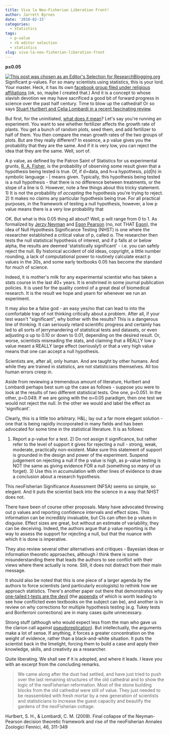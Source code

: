 ```yaml
---
title: Viva la Neo-Fisherian Liberation Front!
author: Jarrett Byrnes
date: '2010-02-15'
categories:
  - statistics
tags:
  - p-value
  - rb editor selection
  - statistics
slug: viva-la-neo-fisherian-liberation-front
---
```


**p≤0.05**

[![This post was chosen as an Editor's Selection for ResearchBlogging.org](http://www.researchblogging.org/public/citation_icons/rb_editors-selection.png)](http://researchblogging.org/news/?p=992) Significant p-values.  For so many scientists using statistics, this is your lord.  Your master.  Heck, it has its own [facebook group filed under religious affiliations](http://www.facebook.com/pages/p005/82030742969) (ok, so, maybe I created that.)  And it is a concept to whose slavish devotion we may have sacrificed a good bit of forward progress in science over the past half century.  Time to blow up the cathedral!  Or so says [Stuart Hurlbert and Celia Lombardi in a recent fascinating review](http://www.sekj.org/PDF/anz46-free/anz46-311.pdf).

But first, for the uninitiated, [what does it mean](http://en.wikipedia.org/wiki/P_value)?  Let's say you're running an experiment.  You want to see whether fertilizer affects the growth rate of plants.  You get a bunch of random plots, seed them, and add fertilizer to half of them.  You then compare the mean growth rates of the two groups of plots.  But are they really different?  In essence, a p value gives you the probability that they are the same.  And if it is very low, you can reject the idea that they are the same.  Well, sort of.

A p value, as defined by the Patron Saint of Statistics for us experimental grunts, [R. A. Fisher](http://en.wikipedia.org/wiki/R._A._Fisher), is the probability of observing some result given that a hypothesis being tested is true.  Of, if d=data, and h=a hypothesis, p(d|h) in symbolic language - | means given.  Typically, this hypothesis being tested is a null hypothesis - that there is no difference between treatments, or the slope of a line is 0.  However, note a few things about this tricky statement.  1) It is not the probability of _accepting_ the hypothesis you're trying to reject.  2) It makes no claims any particular hypothesis being true.  For all practical purposes, in the framework of testing a null hypothesis, however, a low p value means there is a very low probability that

OK.  But what is this 0.05 thing all about?  Well, p will range from 0 to 1.  As formalized by [Jerzy Neyman](http://en.wikipedia.org/wiki/Jerzy_Neyman) and [Egon Pearson](http://en.wikipedia.org/wiki/Egon_Pearson) (no, not THAT [Egon](http://en.wikipedia.org/wiki/Egon_Spengler)), the idea of Null Hypothesis Significance Testing (NHST) is one where the researcher established a critical value of p, called α.  The researcher then tests the null statistical hypothesis of interest, and if p falls at or below alpha, the results are deemed 'statistically significant' - i.e. you can safely reject the null.  By historical accident of old ideas, copyright, a little number rounding, a lack of computational power to routinely calculate exact p values in the 30s, and some early textbooks 0.05 has become _the_ standard for much of science.

Indeed, it is mother's milk for any experimental scientist who has taken a stats course in the last 40+ years.  It is enshrined in some journal publication policies.  It is used for the quality control of a great deal of biomedical research.  It is the result we hope and yearn for whenever we run an experiment.

It may also be a false god - an easy yes/no that can lead to into the comfortable trap of not thinking critically about a problem.  After all, if your test wasn't "significant", why bother with the results?  This is a dangerous line of thinking. It can seriously retard scientific progress and certainly has led to all sorts of jerrymandering of statistical tests and datasets, or even adjusting α up to 0.10 or down to 0.01, depending on the desired result.  Or, worse, scientists misreading the stats, and claiming that a REALLY low p value meant a REALLY large effect (seriously!) or that a very high value means that one can accept a null hypothesis.

Scientists are, after all, only human.  And are taught by other humans. And while they are trained in statistics, are not statisticians themselves.  All too human errors creep in.

Aside from reviewing a tremendous amount of literature, Hurlbert and Lombardi perhaps best sum up the case as follows - suppose you were to look at the results of two different statistical tests.  One one, p=0.051.  In the other, p=0.049.  If we are going with the α=0.05 paradigm, then one test we would not reject the null.  In the other we would and label the effect as 'significant'.

Clearly, this is a little too arbitrary.  H&L; lay out a far more elegant solution - one that is being rapidly incorporated in many fields and has been advocated for some time in the statistical literature.  It is as follows:

1) Report a p-value for a test.  2) Do not assign it significance, but rather refer to the level of support it gives for rejecting a null - strong, weak, moderate, practically non-existent.  Make sure this statement of support is grounded in the design and power of the experiment.  Suspend judgement on rejecting a null if the p value is high, as p-value testing is NOT the same as giving evidence FOR a null (something so many of us forget).  3)  Use this in accumulation with other lines of evidence to draw a conclusion about a research hypothesis.

This neoFisherian Significance Assessment (NFSA) seems so simple, so elegant.  And it puts the scientist back into the science in a way that NHST does not.

There have been of course other proposals.  Many have advocated throwing out p values and reporting confidence intervals and effect sizes.  This information can be incredibly invaluable, but CIs can often be p values in disguise.  Effect sizes are great, but without an estimate of variability, they can be deceiving.  Indeed, the authors argue that p value reporting is _the_ way to assess the support for rejecting a null, but that the nuance with which it is done is imperative.

They also review several other alternatives and critiques - Bayesian ideas or information theoretic approaches, although I think there is some misunderstanding there that leads the authors to see conflict with their views where there actually is none.  Still, it does not distract from their main message.

It should also be noted that this is one piece of a larger agenda by the authors to force scientists (and particularly ecologists) to rethink how we approach statistics.  There's another paper out there that demonstrates why [one-tailed t-tests are the devil](http://dx.doi.org/10.1111/j.1442-9993.2009.01946.x) (the [appendix](http://www.bio.sdsu.edu/pub/stuart/2009LombardiAppendix.pdf) of which is worth leading to see how conflicted even textbooks on the subject can be), and another is in review on why corrections for multiple hypothesis testing (e.g. Tukey tests and Bonferroni corrections) are in many cases quite unnecessary.

Strong stuff (although who would expect less from the man who gave us the clarion call against [pseudoreplication]()).  But intellectually, the arguments make a lot of sense.  If anything, it forces a greater concentration on the weight of evidence, rather than a black-and-white situation.  It puts the scientist back in the limelight, forcing them to build a case and apply their knowledge, skills, and creativity as a researcher.

Quite liberating.  We shall see if it is adopted, and where it leads.  I leave you with an excerpt from the concluding remarks.

<blockquote>
We came along after the dust had settled, and have just tried to push over the last remaining structures of the old cathedral and to show the logic of the neoFisherian reformation. Most of the stone building blocks from the old cathedral were still of value. They just needed to be reassembled with fresh mortar by a new generation of scientists and statisticians to increase the guest capacity and beautify the gardens of the neoFisherian cottage.
</blockquote>

Hurlbert, S. H., & Lombardi, C. M. (2009). Final collapse of the Neyman-Pearson decision theoretic framework and rise of the neoFisherian Annales Zoologici Fennici, 46, 311-349
